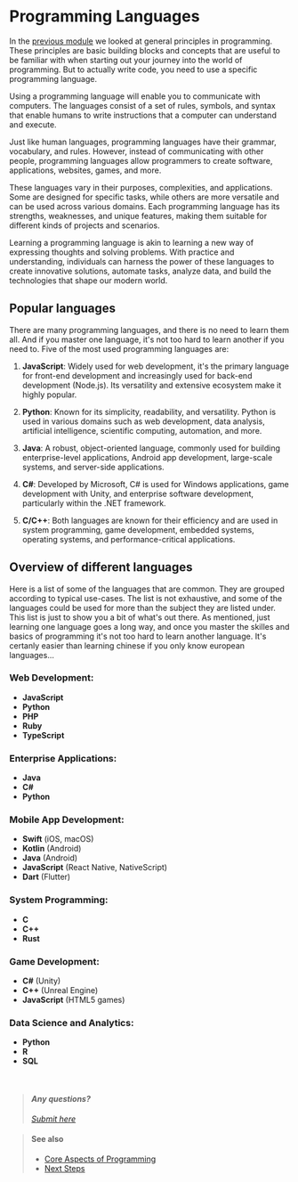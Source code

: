 # Programming Languages

In the [previous module](01_Core-Aspects.md) we looked at general principles in programming. These principles are basic building blocks and concepts that are useful to be familiar with when starting out your journey into the world of programming. But to actually write code, you need to use a specific programming language. 

Using a programming language will enable you to communicate with computers. The languages consist of a set of rules, symbols, and syntax that enable humans to write instructions that a computer can understand and execute.

Just like human languages, programming languages have their grammar, vocabulary, and rules. However, instead of communicating with other people, programming languages allow programmers to create software, applications, websites, games, and more.

These languages vary in their purposes, complexities, and applications. Some are designed for specific tasks, while others are more versatile and can be used across various domains. Each programming language has its strengths, weaknesses, and unique features, making them suitable for different kinds of projects and scenarios.

Learning a programming language is akin to learning a new way of expressing thoughts and solving problems. With practice and understanding, individuals can harness the power of these languages to create innovative solutions, automate tasks, analyze data, and build the technologies that shape our modern world.


## Popular languages
There are many programming languages, and there is no need to learn them all. And if you master one language, it's not too hard to learn another if you need to. Five of the most used programming languages are:

1. **JavaScript**: Widely used for web development, it's the primary language for front-end development and increasingly used for back-end development (Node.js). Its versatility and extensive ecosystem make it highly popular.

2. **Python**: Known for its simplicity, readability, and versatility. Python is used in various domains such as web development, data analysis, artificial intelligence, scientific computing, automation, and more.

3. **Java**: A robust, object-oriented language, commonly used for building enterprise-level applications, Android app development, large-scale systems, and server-side applications.

4. **C#**: Developed by Microsoft, C# is used for Windows applications, game development with Unity, and enterprise software development, particularly within the .NET framework.

5. **C/C++**: Both languages are known for their efficiency and are used in system programming, game development, embedded systems, operating systems, and performance-critical applications.


## Overview of different languages
Here is a list of some of the languages that are common. They are grouped according to typical use-cases. The list is not exhaustive, and some of the languages could be used for more than the subject they are listed under. This list is just to show you a bit of what's out there. As mentioned, just learning one language goes a long way, and once you master the skilles and basics of programming it's not too hard to learn another language. It's certanly easier than learning chinese if you only know european languages...

### Web Development:
- **JavaScript**
- **Python**
- **PHP**
- **Ruby**
- **TypeScript**

### Enterprise Applications:
- **Java**
- **C#**
- **Python**

### Mobile App Development:
- **Swift** (iOS, macOS)
- **Kotlin** (Android)
- **Java** (Android)
- **JavaScript** (React Native, NativeScript)
- **Dart** (Flutter)

### System Programming:
- **C**
- **C++**
- **Rust**

### Game Development:
- **C#** (Unity)
- **C++** (Unreal Engine)
- **JavaScript** (HTML5 games)

### Data Science and Analytics:
- **Python**
- **R**
- **SQL**

&nbsp;
> #### *Any questions?*
> *[Submit here](https://github.com/bjafl-sps/PROG-101/discussions/new?category=q-a&labels=question%20about%20course%20material&title=%23INSERT_TITLE%23%20(from%2002_Programming-Languages.md))*

> #### See also
> - [Core Aspects of Programming](01_Core-Aspects.md)
> - [Next Steps](99_Next_Steps.md)

